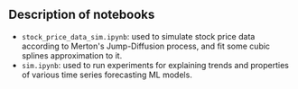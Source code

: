 ## Description of notebooks

- `stock_price_data_sim.ipynb`: used to simulate stock price data according to Merton's Jump-Diffusion process, and fit some cubic splines approximation to it.
- `sim.ipynb`: used to run experiments for explaining trends and properties of various time series forecasting ML models.